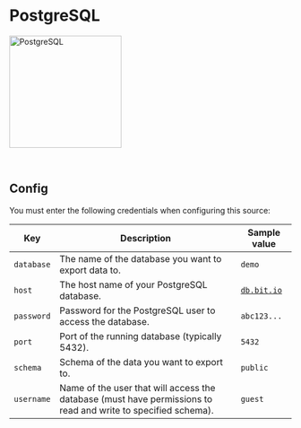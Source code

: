# PostgreSQL

<img
  alt="PostgreSQL"
  src="https://upload.wikimedia.org/wikipedia/commons/thumb/2/29/Postgresql_elephant.svg/1985px-Postgresql_elephant.svg.png"
  width="200"
/>

<br />

## Config

You must enter the following credentials when configuring this source:

| Key | Description | Sample value
| --- | --- | --- |
| `database` | The name of the database you want to export data to. | `demo` |
| `host` | The host name of your PostgreSQL database. | [`db.bit.io`](https://bit.io/) |
| `password` | Password for the PostgreSQL user to access the database. | `abc123...` |
| `port` | Port of the running database (typically 5432). | `5432` |
| `schema` | Schema of the data you want to export to. | `public` |
| `username` | Name of the user that will access the database (must have permissions to read and write to specified schema). | `guest` |

<br />

